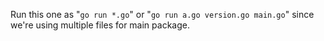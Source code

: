 Run this one as "`go run *.go`" or "`go run a.go version.go main.go`" since we're using multiple files for main package.
